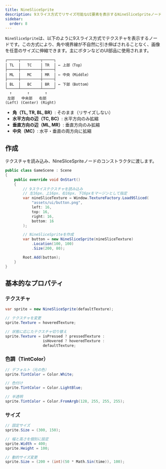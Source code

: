 ```yaml
---
title: NineSliceSprite
description: 9スライス方式でリサイズ可能なUI要素を表示するNineSliceSpriteノードの使用方法について解説します。
sidebar:
  order: 8
---
```


`NineSliceSprite`は、以下のように9スライス方式でテクスチャを表示するノードです。この方式により、角や境界線が不自然に引き伸ばされることなく、画像を任意のサイズに伸縮できます。主にボタンなどのUI部品に使用されます。

```
┌─────┬─────────┬─────┐
│ TL  │   TC    │ TR  │ ← 上部（Top）
├─────┼─────────┼─────┤
│ ML  │   MC    │ MR  │ ← 中央（Middle）
├─────┼─────────┼─────┤
│ BL  │   BC    │ BR  │ ← 下部（Bottom）
└─────┴─────────┴─────┘
  ↑       ↑       ↑
 左部   中央部   右部
(Left) (Center) (Right)
```

- **角（TL, TR, BL, BR）**: そのまま（リサイズしない）
- **水平方向の辺（TC, BC）**: 水平方向のみ拡縮
- **垂直方向の辺（ML, MR）**: 垂直方向のみ拡縮
- **中央（MC）**: 水平・垂直の両方向に拡縮

## 作成
テクスチャを読み込み、NineSliceSpriteノードのコンストラクタに渡します。

```csharp title="9スライステクスチャの作成"
public class GameScene : Scene
{
    public override void OnStart()
    {
        // 9スライステクスチャを読み込み
        // 左16px、上16px、右16px、下16pxをマージンとして指定
        var nineSliceTexture = Window.TextureFactory.Load9Sliced(
            "assets/ui/button.png",
            left: 16,
            top: 16,
            right: 16,
            bottom: 16
        );

        // NineSliceSpriteを作成
        var button = new NineSliceSprite(nineSliceTexture)
            .Location(100, 100)
            .Size(200, 80);

        Root.Add(button);
    }
}
```

## 基本的なプロパティ

### テクスチャ
```csharp title="テクスチャの設定"
var sprite = new NineSliceSprite(defaultTexture);

// テクスチャを変更
sprite.Texture = hoveredTexture;

// 状態に応じたテクスチャ切り替え
sprite.Texture = isPressed ? pressedTexture :
                 isHovered ? hoveredTexture :
                 defaultTexture;
```

### 色調（TintColor）
```csharp title="色調の設定"
// デフォルト（元の色）
sprite.TintColor = Color.White;

// 色付け
sprite.TintColor = Color.LightBlue;

// 半透明
sprite.TintColor = Color.FromArgb(128, 255, 255, 255);
```

### サイズ
```csharp title="サイズの設定"
// 固定サイズ
sprite.Size = (300, 150);

// 幅と高さを個別に設定
sprite.Width = 400;
sprite.Height = 100;

// 動的サイズ変更
sprite.Size = (200 + (int)(50 * Math.Sin(time)), 100);
```

